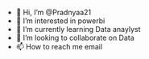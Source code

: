 - 👋 Hi, I’m @Pradnyaa21
- 👀 I’m interested in powerbi
- 🌱 I’m currently learning Data anaylyst
- 💞️ I’m looking to collaborate on Data
- 📫 How to reach me email

<!---
Pradnyaa21/Pradnyaa21 is a ✨ special ✨ repository because its `README.md` (this file) appears on your GitHub profile.
You can click the Preview link to take a look at your changes.
--->
